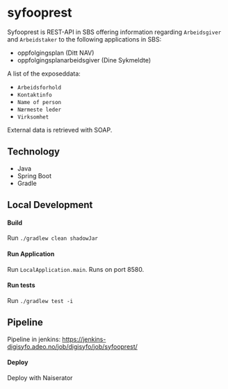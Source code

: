 # syfooprest

Syfooprest is REST-API in SBS offering information regarding `Arbeidsgiver` and `Arbeidstaker`
to the following applications in SBS:
* oppfolgingsplan (Ditt NAV)
* oppfolgingsplanarbeidsgiver (Dine Sykmeldte)

A list of the exposeddata:
* `Arbeidsforhold`
* `Kontaktinfo`
* `Name of person`
* `Nærmeste leder`
* `Virksomhet`

External data is retrieved with SOAP.

## Technology
* Java
* Spring Boot
* Gradle

## Local Development

#### Build
Run `./gradlew clean shadowJar`

#### Run Application

Run `LocalApplication.main`. Runs on port 8580.

#### Run tests

Run `./gradlew test -i`


## Pipeline

Pipeline in jenkins: https://jenkins-digisyfo.adeo.no/job/digisyfo/job/syfooprest/

#### Deploy

Deploy with Naiserator
